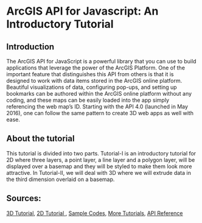 # ArcGIS API for Javascript: An Introductory Tutorial



## Introduction 

The ArcGIS API for JavaScript is a powerful library that you can use to build applications that leverage the power of the ArcGIS Platform. One of the important feature that distinguishes this API from others is that it is designed to work with data items stored in the ArcGIS online platform. Beautiful visualizations of data, configuring pop-ups, and setting up bookmarks can be authored within the ArcGIS online platform without any coding, and these maps can be easily loaded into the app simply referencing the web map’s ID. Starting with the API 4.0 (launched in May 2016), one can follow the same pattern to create 3D web apps as well with ease.



## About the tutorial

This tutorial is divided into two parts. Tutorial-I is an introductory tutorial for 2D where three layers, a point layer, a line layer and a polygon layer, will be displayed over a basemap and they will be styled to make them look more attractive. In Tutorial-II, we will deal with 3D where we will extrude data in the third dimension overlaid on a basemap.


## Sources:

[3D Tutorial](https://developers.arcgis.com/javascript/latest/sample-code/visualization-vv-extrusion/index.html),  [2D Tutorial ](https://developers.arcgis.com/javascript/latest/guide/add-layers-to-a-map/),  [Sample Codes](https://developers.arcgis.com/javascript/latest/sample-code/),  [More Tutorials](https://developers.arcgis.com/javascript/latest/guide/),  [API Reference](https://developers.arcgis.com/javascript/latest/api-reference/)

